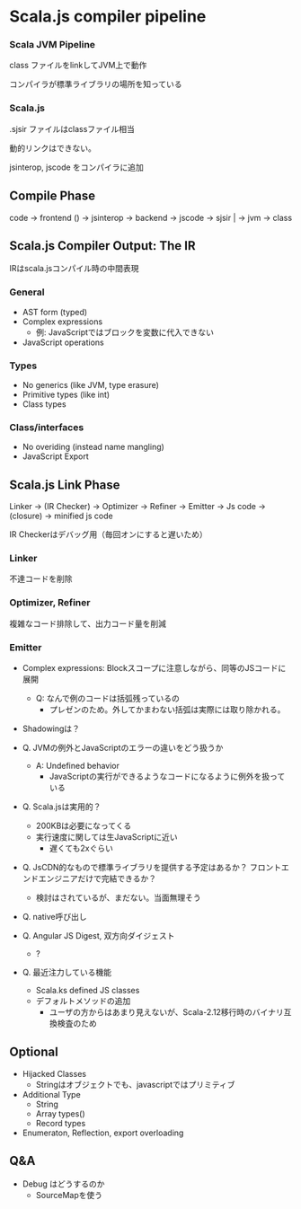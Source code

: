 Scala.js compiler pipeline
==========================


### Scala JVM Pipeline

class ファイルをlinkしてJVM上で動作

コンパイラが標準ライブラリの場所を知っている

### Scala.js

.sjsir ファイルはclassファイル相当

動的リンクはできない。

jsinterop, jscode をコンパイラに追加

Compile Phase
-------------

code -> frontend () -> jsinterop -> backend -> jscode -> sjsir
                                             | -> jvm -> class

Scala.js Compiler Output: The IR
--------------------------------

IRはscala.jsコンパイル時の中間表現

### General

- AST form (typed)
- Complex expressions
    - 例: JavaScriptではブロックを変数に代入できない
- JavaScript operations

### Types

- No generics (like JVM, type erasure)
- Primitive types (like int)
- Class types

### Class/interfaces

- No overiding (instead name mangling)
- JavaScript Export


Scala.js Link Phase
-----------------------

Linker -> (IR Checker) -> Optimizer -> Refiner -> Emitter   -> Js code
                                                            -> (closure) -> minified js code

IR Checkerはデバッグ用（毎回オンにすると遅いため）

### Linker

不達コードを削除

### Optimizer, Refiner

複雑なコード排除して、出力コード量を削減

### Emitter

- Complex expressions: Blockスコープに注意しながら、同等のJSコードに展開
    - Q: なんで例のコードは括弧残っているの
        - プレゼンのため。外してかまわない括弧は実際には取り除かれる。
- Shadowingは？

- Q. JVMの例外とJavaScriptのエラーの違いをどう扱うか
    - A: Undefined behavior
        - JavaScriptの実行ができるようなコードになるように例外を扱っている

- Q. Scala.jsは実用的？
    - 200KBは必要になってくる
    - 実行速度に関しては生JavaScriptに近い
        - 遅くても2xぐらい
- Q. JsCDN的なもので標準ライブラリを提供する予定はあるか？ フロントエンドエンジニアだけで完結できるか？
    - 検討はされているが、まだない。当面無理そう
- Q. native呼び出し
- Q. Angular JS Digest, 双方向ダイジェスト
    - ?
- Q. 最近注力している機能
    - Scala.ks defined JS classes
    - デフォルトメソッドの追加
        - ユーザの方からはあまり見えないが、Scala-2.12移行時のバイナリ互換検査のため

Optional
--------

- Hijacked Classes
    - Stringはオブジェクトでも、javascriptではプリミティブ
- Additional Type
    - String
    - Array types()
    - Record types
- Enumeraton, Reflection, export overloading


Q&A
----

- Debug はどうするのか
    - SourceMapを使う